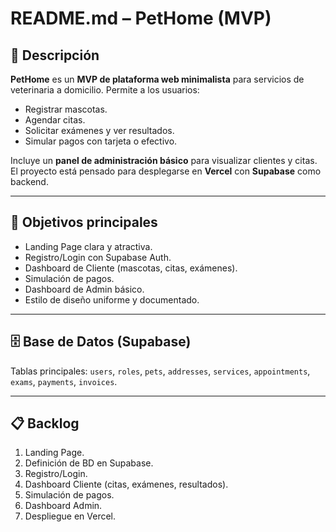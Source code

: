 # README.md – PetHome (MVP)

## 📖 Descripción

**PetHome** es un **MVP de plataforma web minimalista** para servicios de veterinaria a domicilio. Permite a los usuarios:

* Registrar mascotas.
* Agendar citas.
* Solicitar exámenes y ver resultados.
* Simular pagos con tarjeta o efectivo.

Incluye un **panel de administración básico** para visualizar clientes y citas. El proyecto está pensado para desplegarse en **Vercel** con **Supabase** como backend.

---

## 🚀 Objetivos principales

* Landing Page clara y atractiva.
* Registro/Login con Supabase Auth.
* Dashboard de Cliente (mascotas, citas, exámenes).
* Simulación de pagos.
* Dashboard de Admin básico.
* Estilo de diseño uniforme y documentado.

---

## 🗄️ Base de Datos (Supabase)

Tablas principales: `users`, `roles`, `pets`, `addresses`, `services`, `appointments`, `exams`, `payments`, `invoices`.

---

## 📋 Backlog

1. Landing Page.
2. Definición de BD en Supabase.
3. Registro/Login.
4. Dashboard Cliente (citas, exámenes, resultados).
5. Simulación de pagos.
6. Dashboard Admin.
7. Despliegue en Vercel.
